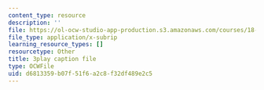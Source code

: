 ```yaml
---
content_type: resource
description: ''
file: https://ol-ocw-studio-app-production.s3.amazonaws.com/courses/18-01sc-single-variable-calculus-fall-2010/d6813359b07f51f6a2c8f32df489e2c5_nbtaQtX6JA.vtt
file_type: application/x-subrip
learning_resource_types: []
resourcetype: Other
title: 3play caption file
type: OCWFile
uid: d6813359-b07f-51f6-a2c8-f32df489e2c5
---
```

